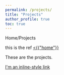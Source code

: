 ```yaml
---
permalink: /projects/
title: "Projects"
author_profile: true
toc: true
---
```

Home/Projects

this is the ref
<a href="{{ / }}"><{{"home"}}</a>

These are the projects.

[I'm an inline-style link](https://www.google.com)
